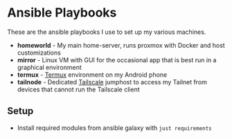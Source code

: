 # Ansible Playbooks

These are the ansible playbooks I use to set up my various machines.

- **homeworld** - My main home-server, runs proxmox with Docker and host customizations
- **mirror** - Linux VM with GUI for the occasional app that is best run in a graphical environment
- **termux** - [Termux](https://termux.dev/en/) environment on my Android phone 
- **tailnode** - Dedicated [Tailscale](https://tailscale.com/) jumphost to access my Tailnet from devices that cannot run the Tailscale client

## Setup
- Install required modules from ansible galaxy with `just requirements`
